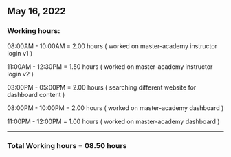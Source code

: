 ## May 16, 2022
### Working hours:

08:00AM - 10:00AM     = 2.00 hours ( worked on master-academy instructor login v1 )

11:00AM - 12:30PM     = 1.50 hours ( worked on master-academy instructor login v2 )

03:00PM - 05:00PM     = 2.00 hours ( searching different website for dashboard content )

08:00PM - 10:00PM     = 2.00 hours ( worked on master-academy dashboard )

11:00PM - 12:00PM     = 1.00 hours ( worked on master-academy dashboard )

----------------------------------------

### Total Working hours = 08.50 hours
